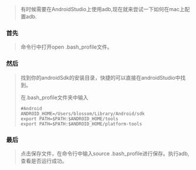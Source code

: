 > 有时候需要在AndroidStudio上使用adb,现在就来尝试一下如何在mac上配置adb.



### 首先

> 命令行中打开open  .bash_profile文件。



### 然后

> 找到你的androidSdk的安装目录，快捷的可以直接在androidStudio中找到。
>
> 在.bash_profile文件夹中输入
>
> ```
> #Android
> ANDROID_HOME=/Users/blossom/Library/Android/sdk
> export PATH=$PATH:$ANDROID_HOME/tools
> export PATH=$PATH:$ANDROID_HOME/platform-tools
> ```
>
>



### 最后

> 点击保存文件，在命令行中输入source   .bash_profile进行保存。执行adb,查看是否运行成功。